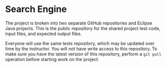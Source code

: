 Search Engine
=================================================

The project is broken into two separate GitHub repositories and Eclipse Java projects. This is the public repository for the shared project test code, input files, and expected output files.

Everyone will use the same tests repository, which may be updated over time by the instructor. You will not have write access to this repository. To make sure you have the latest version of this repository, perform a `git pull` operation before starting work on the project.